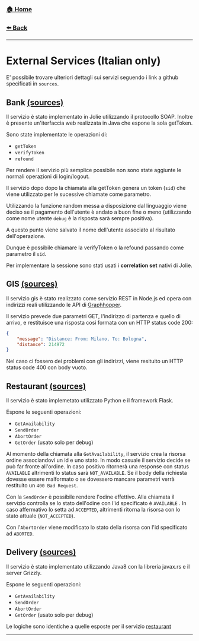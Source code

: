 ### [**🏠 Home**](/README.md)

###  [**⬅️ Back**](/bpmn.md)
-----
# External Services (Italian only)

E' possibile trovare ulteriori dettagli sui servizi seguendo i link  a github specificati in `sources`.

## Bank [(sources)](https://github.com/AdamF42/acmEat/tree/master/bankService)

Il servizio è stato implementato in Jolie utilizzando il protocollo SOAP. Inoltre è presente un'iterfaccia web realizzata in Java che espone la sola getToken.

Sono state implementate le operazioni di:
- `getToken`
- `verifyToken`
- `refound`


Per rendere il servizio più semplice possibile non sono state aggiunte le normali operazioni di login/logout.

Il servizio dopo dopo la chiamata alla getToken genera un token (`sid`) che viene utilizzato per le sucessive chiamate come parametro.

Utilizzando la funzione random messa a disposizione dal linguaggio viene deciso se il pagamento dell'utente è andato a buon fine o meno (utilizzando come nome utente `debug` è la risposta sarà sempre positiva).

A questo punto viene salvato il nome dell'utente associato al risultato dell'operazione.

Dunque è possibile chiamare la verifyToken o la refound passando come parametro il `sid`.

Per implementare la sessione sono stati usati i **correlation set** nativi di Jolie.

## GIS [(sources)](https://github.com/AdamF42/acmEat/tree/master/gisService)

Il servizio gis è stato realizzato come servizio REST in Node.js ed opera con indirizzi reali utilizzando le API di [Graphhopper](https://www.graphhopper.com/).

Il servizio prevede due parametri GET, l'indirizzo di partenza e quello di arrivo, e restituisce una risposta così formata con un HTTP status code 200:

```json
{
    "message": "Distance: From: Milano, To: Bologna",
    "distance": 214972
}
```

Nel caso ci fossero dei problemi con gli indirizzi, viene resituito un HTTP status code 400 con body vuoto.

## Restaurant [(sources)](https://github.com/AdamF42/acmEat/tree/master/restaurantService)

Il servizio è stato implemetato utilizzato Python e il framework Flask.

Espone le seguenti operazioni:
- `GetAvailability`
- `SendOrder`
- `AbortOrder`
- `GetOrder` (usato solo per debug)

Al momento della chiamata alla `GetAvailability`, il servizio crea la risorsa ordine associandovi un id e uno stato. 
In modo casuale il servizio decide se può far fronte all'ordine. In caso positivo ritornerà una response con status `AVAILABLE` altrimenti lo status sarà `NOT_AVAILABLE`.
Se il body della richiesta dovesse essere malformato o se dovessero mancare parametri verrà restituito un `400 Bad Request`.

Con la `SendOrder` è possibile rendere l'odine effettivo. Alla chiamata il servizio controlla se lo stato dell'odine con l'id specificato è `AVAILABLE` . In caso affermativo lo setta ad `ACCEPTED`, altrimenti ritorna la risorsa con lo stato attuale (`NOT_ACCEPTED`).

Con l'`AbortOrder` viene modificato lo stato della risorsa con l'id specificato ad `ABORTED`.


## Delivery [(sources)](https://github.com/AdamF42/acmEat/tree/master/deliveryService)

Il servizio è stato implementato utilizzando Java8 con la libreria javax.rs e il server  Grizzly.

Espone le seguenti operazioni:
- `GetAvailability`
- `SendOrder`
- `AbortOrder`
- `GetOrder` (usato solo per debug)

Le logiche sono identiche a quelle esposte per il servizio [restaurant](#restaurant)

------
<!-- ### [**➡️ Next**](acmeat-agency.md) -->

